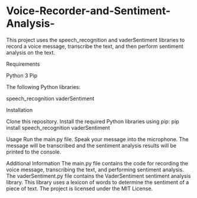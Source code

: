 # Voice-Recorder-and-Sentiment-Analysis-

This project uses the speech_recognition and vaderSentiment libraries to record a voice message, transcribe the text, and then perform sentiment analysis on the text.

Requirements

Python 3
Pip

The following Python libraries:

speech_recognition
vaderSentiment

Installation

Clone this repository.
Install the required Python libraries using pip:
pip install speech_recognition vaderSentiment

Usage
Run the main.py file.
Speak your message into the microphone.
The message will be transcribed and the sentiment analysis results will be printed to the console.

Additional Information
The main.py file contains the code for recording the voice message, transcribing the text, and performing sentiment analysis.
The vaderSentiment.py file contains the VaderSentiment sentiment analysis library. This library uses a lexicon of words to determine the sentiment of a piece of text.
The project is licensed under the MIT License.
